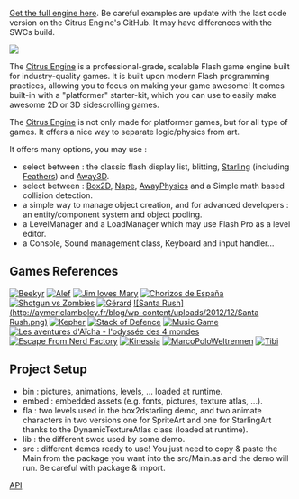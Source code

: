 [Get the full engine here](https://github.com/alamboley/Citrus-Engine). Be careful examples are update with the last code version on the Citrus Engine's GitHub. It may have differences with the SWCs build.

![](http://aymericlamboley.fr/blog/wp-content/uploads/2012/11/citrus-logo-2D.png)

The [Citrus Engine](http://citrusengine.com/) is a professional-grade, scalable Flash game engine built for industry-quality games. It is built upon modern Flash programming practices, allowing you to focus on making your game awesome! It comes built-in with a "platformer" starter-kit, which you can use to easily make awesome 2D or 3D sidescrolling games.

The [Citrus Engine](http://citrusengine.com/) is not only made for platformer games, but for all type of games. It offers a nice way to separate logic/physics from art.

It offers many options, you may use :
- select between : the classic flash display list, blitting, [Starling](http://gamua.com/starling/) (including [Feathers](http://feathersui.com/)) and [Away3D](http://away3d.com/).
- select between : [Box2D](http://www.box2d.org/manual.html), [Nape](http://napephys.com/), [AwayPhysics](https://github.com/away3d/awayphysics-core-fp11) and a Simple math based collision detection.
- a simple way to manage object creation, and for advanced developers : an entity/component system and object pooling.
- a LevelManager and a LoadManager which may use Flash Pro as a level editor.
- a Console, Sound management class, Keyboard and input handler...

Games References
----------------
[![Beekyr](http://aymericlamboley.fr/blog/wp-content/uploads/2013/05/Beekyr.png)](https://play.google.com/store/apps/details?id=air.air.BeekyrAndroid)
[![Alef](http://aymericlamboley.fr/blog/wp-content/uploads/2013/04/Alef.png)](https://itunes.apple.com/us/app/alef/id632002337?ls=1&mt=8)
[![Jim loves Mary](http://aymericlamboley.fr/blog/wp-content/uploads/2013/04/jim-mary.png)](http://meowbeast.com/game/jim-loves-mary/)
[![Chorizos de España](http://aymericlamboley.fr/blog/wp-content/uploads/2013/03/Chorizos.png)](https://play.google.com/store/apps/details?id=air.com.ravalmatic.ChorizosDeEspana)
[![Shotgun vs Zombies](http://aymericlamboley.fr/blog/wp-content/uploads/2013/03/Shotgun-vs-Zombies.png)](http://armorgames.com/play/14737/shotgun-vs-zombies)
[![Gérard](http://aymericlamboley.fr/blog/wp-content/uploads/2013/02/gerard.png)](https://play.google.com/store/apps/details?id=air.com.studio3wg.gerard)
[![Santa Rush](http://aymericlamboley.fr/blog/wp-content/uploads/2012/12/Santa Rush.png)](https://play.google.com/store/apps/details?id=air.com.studio3wg.SantaRush)
[![Kepher](http://aymericlamboley.fr/blog/wp-content/uploads/2012/12/Kepher.png)](http://www.daarboven.net/kepher_comingsoon.html)
[![Stack of Defence](http://aymericlamboley.fr/blog/wp-content/uploads/2012/11/stackofdefence.png)](http://www.newgrounds.com/portal/view/606457)
[![Music Game](http://aymericlamboley.fr/blog/wp-content/uploads/2012/11/cynic.png)](http://cynicmusic.com/citrus/)
[![Les aventures d'Aïcha - l'odyssée des 4 mondes](http://aymericlamboley.fr/blog/wp-content/uploads/2012/11/Aicha.png)](https://www.facebook.com/aichaetvous/app_449473045088858)
[![Escape From Nerd Factory](http://aymericlamboley.fr/blog/wp-content/uploads/2012/09/escape-from-nerd-factory.jpg)](http://www.newgrounds.com/portal/view/598677)
[![Kinessia](http://aymericlamboley.fr/blog/wp-content/uploads/2012/08/Kinessia.jpg)](http://kinessia.aymericlamboley.fr/)
[![MarcoPoloWeltrennen](http://aymericlamboley.fr/blog/wp-content/uploads/2012/08/MarcoPoloWeltrennen.png)](http://www.marcopoloweltrennen.de/)
[![Tibi](http://aymericlamboley.fr/blog/wp-content/uploads/2012/09/Tibi.png)](http://hellorepublic.com/client/tibi/platform/)

Project Setup
-------------
- bin : pictures, animations, levels, ... loaded at runtime.
- embed : embedded assets (e.g. fonts, pictures, texture atlas, ...).
- fla : two levels used in the box2dstarling demo, and two animate characters in two versions one for SpriteArt and one for StarlingArt thanks to the DynamicTextureAtlas class (loaded at runtime).
- lib : the different swcs used by some demo.
- src : different demos ready to use! You just need to copy & paste the Main from the package you want into the src/Main.as and the demo will run. Be careful with package & import.

[API](http://citrusengine.com/api/)
